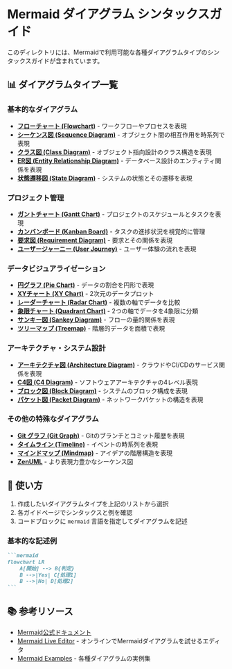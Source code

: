 # Mermaid ダイアグラム シンタックスガイド

このディレクトリには、Mermaidで利用可能な各種ダイアグラムタイプのシンタックスガイドが含まれています。

## 📊 ダイアグラムタイプ一覧

### 基本的なダイアグラム

- **[フローチャート (Flowchart)](syntax/flowchart.md)** - ワークフローやプロセスを表現
- **[シーケンス図 (Sequence Diagram)](syntax/sequenceDiagram.md)** - オブジェクト間の相互作用を時系列で表現
- **[クラス図 (Class Diagram)](syntax/classDiagram.md)** - オブジェクト指向設計のクラス構造を表現
- **[ER図 (Entity Relationship Diagram)](syntax/entityRelationshipDiagram.md)** - データベース設計のエンティティ関係を表現
- **[状態遷移図 (State Diagram)](syntax/stateDiagram.md)** - システムの状態とその遷移を表現

### プロジェクト管理

- **[ガントチャート (Gantt Chart)](syntax/gantt.md)** - プロジェクトのスケジュールとタスクを表現
- **[カンバンボード (Kanban Board)](syntax/kanban.md)** - タスクの進捗状況を視覚的に管理
- **[要求図 (Requirement Diagram)](syntax/requirementDiagram.md)** - 要求とその関係を表現
- **[ユーザージャーニー (User Journey)](syntax/userJourney.md)** - ユーザー体験の流れを表現

### データビジュアライゼーション

- **[円グラフ (Pie Chart)](syntax/pie.md)** - データの割合を円形で表現
- **[XYチャート (XY Chart)](syntax/xyChart.md)** - 2次元のデータプロット
- **[レーダーチャート (Radar Chart)](syntax/radar.md)** - 複数の軸でデータを比較
- **[象限チャート (Quadrant Chart)](syntax/quadrantChart.md)** - 2つの軸でデータを4象限に分類
- **[サンキー図 (Sankey Diagram)](syntax/sankey.md)** - フローの量的関係を表現
- **[ツリーマップ (Treemap)](syntax/treemap.md)** - 階層的データを面積で表現

### アーキテクチャ・システム設計

- **[アーキテクチャ図 (Architecture Diagram)](syntax/architecture.md)** - クラウドやCI/CDのサービス関係を表現
- **[C4図 (C4 Diagram)](syntax/c4.md)** - ソフトウェアアーキテクチャの4レベル表現
- **[ブロック図 (Block Diagram)](syntax/block.md)** - システムのブロック構成を表現
- **[パケット図 (Packet Diagram)](syntax/packet.md)** - ネットワークパケットの構造を表現

### その他の特殊なダイアグラム

- **[Git グラフ (Git Graph)](syntax/gitgraph.md)** - Gitのブランチとコミット履歴を表現
- **[タイムライン (Timeline)](syntax/timeline.md)** - イベントの時系列を表現
- **[マインドマップ (Mindmap)](syntax/mindmap.md)** - アイデアの階層構造を表現
- **[ZenUML](syntax/zenuml.md)** - より表現力豊かなシーケンス図

## 🎯 使い方

1. 作成したいダイアグラムタイプを上記のリストから選択
2. 各ガイドページでシンタックスと例を確認
3. コードブロックに `mermaid` 言語を指定してダイアグラムを記述

### 基本的な記述例

````markdown
```mermaid
flowchart LR
    A[開始] --> B{判定}
    B -->|Yes| C[処理1]
    B -->|No| D[処理2]
```
````

## 📚 参考リソース

- [Mermaid公式ドキュメント](https://mermaid.js.org/)
- [Mermaid Live Editor](https://mermaid.live/) - オンラインでMermaidダイアグラムを試せるエディタ
- [Mermaid Examples](syntax/examples.md) - 各種ダイアグラムの実例集

